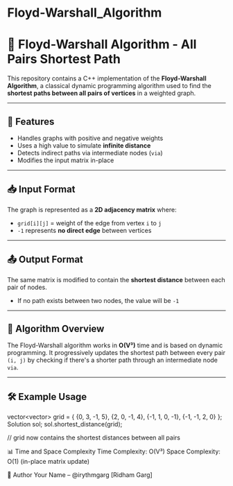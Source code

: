 # Floyd-Warshall_Algorithm

# 🔁 Floyd-Warshall Algorithm - All Pairs Shortest Path

This repository contains a C++ implementation of the **Floyd-Warshall Algorithm**, a classical dynamic programming algorithm used to find the **shortest paths between all pairs of vertices** in a weighted graph.

---

## 📌 Features

- Handles graphs with positive and negative weights
- Uses a high value to simulate **infinite distance**
- Detects indirect paths via intermediate nodes (`via`)
- Modifies the input matrix in-place
---
## 📥 Input Format

The graph is represented as a **2D adjacency matrix** where:
- `grid[i][j]` = weight of the edge from vertex `i` to `j`
- `-1` represents **no direct edge** between vertices

---

## 📤 Output Format

The same matrix is modified to contain the **shortest distance** between each pair of nodes.
- If no path exists between two nodes, the value will be `-1`

---

## 🧠 Algorithm Overview

The Floyd-Warshall algorithm works in **O(V³)** time and is based on dynamic programming. It progressively updates the shortest path between every pair `(i, j)` by checking if there's a shorter path through an intermediate node `via`.

---

## 🛠️ Example Usage

vector<vector<int>> grid = {
    {0, 3, -1, 5},
    {2, 0, -1, 4},
    {-1, 1, 0, -1},
    {-1, -1, 2, 0}
};
Solution sol;
sol.shortest_distance(grid);

// grid now contains the shortest distances between all pairs


📊 Time and Space Complexity
Time Complexity: O(V³)
Space Complexity: O(1) (in-place matrix update)


👤 Author
Your Name – @irythmgarg [Ridham Garg]
